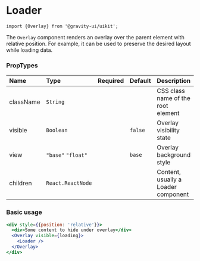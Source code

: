<!--GITHUB_BLOCK-->

# Loader

<!--/GITHUB_BLOCK-->

```tsx
import {Overlay} from '@gravity-ui/uikit';
```

The `Overlay` component renders an overlay over the parent element with relative position.
For example, it can be used to preserve the desired layout while loading data.

### PropTypes

| Name      | Type               | Required | Default | Description                         |
| :-------- | :----------------- | :------: | :------ | :---------------------------------- |
| className | `String`           |          |         | CSS class name of the root element  |
| visible   | `Boolean`          |          | `false` | Overlay visibility state            |
| view      | `"base"` `"float"` |          | `base`  | Overlay background style            |
| children  | `React.ReactNode`  |          |         | Content, usually a Loader component |

### Basic usage

```jsx
<div style={{position: 'relative'}}>
  <div>Some content to hide under overlay</div>
  <Overlay visible={loading}>
    <Loader />
  </Overlay>
</div>
```
